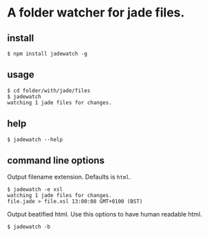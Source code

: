 # A folder watcher for jade files.

## install

    $ npm install jadewatch -g

## usage

    $ cd folder/with/jade/files
    $ jadewatch
    watching 1 jade files for changes. 

## help

	$ jadewatch --help

## command line options

Output filename extension. Defaults is `html`.

    $ jadewatch -e xsl
    watching 1 jade files for changes. 
    file.jade > file.xsl 13:00:08 GMT+0100 (BST)

Output beatified html. Use this options to have human readable html.

    $ jadewatch -b